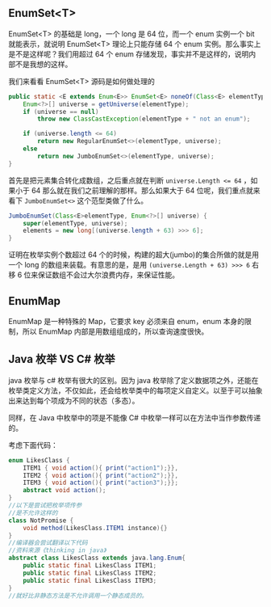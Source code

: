 ## EnumSet\<T>

EnumSet\<T> 的基础是 long，一个 long 是 64 位，而一个 enum 实例一个 bit 就能表示，就说明 EnumSet\<T> 理论上只能存储 64 个 enum 实例。那么事实上是不是这样呢？我们用超过 64 个 enum 存储发现，事实并不是这样的，说明内部不是我想的这样。

我们来看看 EnumSet\<T> 源码是如何做处理的



```java
public static <E extends Enum<E>> EnumSet<E> noneOf(Class<E> elementType) {
    Enum<?>[] universe = getUniverse(elementType);
    if (universe == null)
        throw new ClassCastException(elementType + " not an enum");

    if (universe.length <= 64)
        return new RegularEnumSet<>(elementType, universe);
    else
        return new JumboEnumSet<>(elementType, universe);
}
```

首先是把元素集合转化成数组，之后重点就在判断 `universe.Length <= 64` ，如果小于 64 那么就在我们之前理解的那样。那么如果大于 64 位呢，我们重点就来看下 `JumboEnumSet<>` 这个范型类做了什么。

```java
JumboEnumSet(Class<E>elementType, Enum<?>[] universe) {
    super(elementType, universe);
    elements = new long[(universe.length + 63) >>> 6];
}
```

证明在枚举实例个数超过 64 个的时候，构建的超大(jumbo)的集合所做的就是用一个 long 的数组来装载。有意思的是，是用 `(universe.Length + 63) >>> 6` 右移 6 位来保证数组不会过大尔浪费内存，来保证性能。

## EnumMap

EnumMap 是一种特殊的 Map，它要求 key 必须来自 enum，enum 本身的限制，所以 EnumMap 内部是用数组组成的，所以查询速度很快。

## Java 枚举 VS C# 枚举

java 枚举与 c# 枚举有很大的区别。因为 java 枚举除了定义数据项之外，还能在枚举类定义方法，不仅如此，还会给枚举类中的每项定义自定义。以至于可以抽象出来达到每个项成为不同的状态（多态）。

同样，在 Java 中枚举中的项是不能像 C# 中枚举一样可以在方法中当作参数传递的。

考虑下面代码：

```java
enum LikesClass {
    ITEM1 { void action(){ print("action1");}},
    ITEM2 { void action(){ print("action2");}},
    ITEM3 { void action(){ print("action3");}};
    abstract void action();
}
//以下是尝试把枚举项传参
//是不允许这样的
class NotPromise {
    void method(LikesClass.ITEM1 instance){}
}
//编译器会尝试翻译以下代码
//资料来源《thinking in java》
abstract class LikesClass extends java.lang.Enum{
    public static final LikesClass ITEM1;
    public static final LikesClass ITEM2;
    public static final LikesClass ITEM3;
}
//就好比非静态方法是不允许调用一个静态成员的。
```

